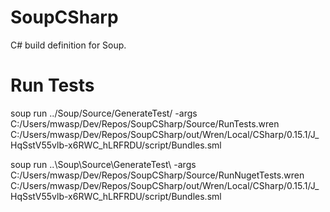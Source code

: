 # SoupCSharp
C# build definition for Soup.

# Run Tests
soup run ../Soup/Source/GenerateTest/ -args C:/Users/mwasp/Dev/Repos/SoupCSharp/Source/RunTests.wren C:/Users/mwasp/Dev/Repos/SoupCSharp/out/Wren/Local/CSharp/0.15.1/J_HqSstV55vlb-x6RWC_hLRFRDU/script/Bundles.sml

soup run ..\Soup\Source\GenerateTest\ -args C:/Users/mwasp/Dev/Repos/SoupCSharp/Source/RunNugetTests.wren C:/Users/mwasp/Dev/Repos/SoupCSharp/out/Wren/Local/CSharp/0.15.1/J_HqSstV55vlb-x6RWC_hLRFRDU/script/Bundles.sml